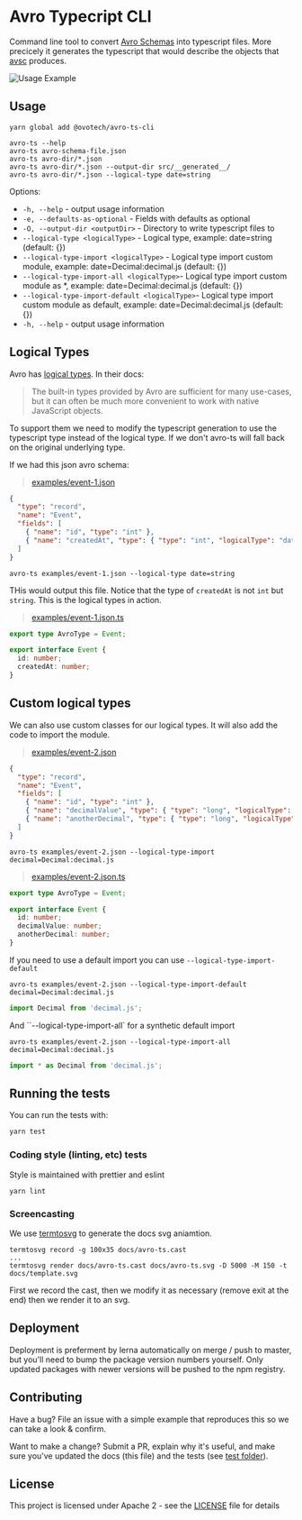 # Avro Typecript CLI

Command line tool to convert [Avro Schemas](https://avro.apache.org/docs/current/spec.html) into typescript files. More precicely it generates the typescript that would describe the objects that [avsc](https://github.com/mtth/avsc) produces.

![Usage Example](./docs/avro-ts.svg)

## Usage

```shell
yarn global add @ovotech/avro-ts-cli

avro-ts --help
avro-ts avro-schema-file.json
avro-ts avro-dir/*.json
avro-ts avro-dir/*.json --output-dir src/__generated__/
avro-ts avro-dir/*.json --logical-type date=string
```

Options:

- `-h, --help` - output usage information
- `-e, --defaults-as-optional` - Fields with defaults as optional
- `-O, --output-dir <outputDir>` - Directory to write typescript files to
- `--logical-type <logicalType>` - Logical type, example: date=string (default: {})
- `--logical-type-import <logicalType>` - Logical type import custom module, example: date=Decimal:decimal.js (default: {})
- `--logical-type-import-all <logicalType>`- Logical type import custom module as \*, example: date=Decimal:decimal.js (default: {})
- `--logical-type-import-default <logicalType>`- Logical type import custom module as default, example: date=Decimal:decimal.js (default: {})
- `-h, --help` - output usage information

## Logical Types

Avro has [logical types](https://github.com/mtth/avsc/wiki/Advanced-usage#logical-types). In their docs:

> The built-in types provided by Avro are sufficient for many use-cases, but it can often be much more convenient to work with native JavaScript objects.

To support them we need to modify the typescript generation to use the typescript type instead of the logical type. If we don't avro-ts will fall back on the original underlying type.

If we had this json avro schema:

> [examples/event-1.json](examples/event-1.json)

```json
{
  "type": "record",
  "name": "Event",
  "fields": [
    { "name": "id", "type": "int" },
    { "name": "createdAt", "type": { "type": "int", "logicalType": "date" } }
  ]
}
```

```shell
avro-ts examples/event-1.json --logical-type date=string
```

THis would output this file. Notice that the type of `createdAt` is not `int` but `string`. This is the logical types in action.

> [examples/event-1.json.ts](examples/event-1.json.ts)

```typescript
export type AvroType = Event;

export interface Event {
  id: number;
  createdAt: number;
}
```

## Custom logical types

We can also use custom classes for our logical types. It will also add the code to import the module.

> [examples/event-2.json](examples/event-2.json)

```json
{
  "type": "record",
  "name": "Event",
  "fields": [
    { "name": "id", "type": "int" },
    { "name": "decimalValue", "type": { "type": "long", "logicalType": "decimal" } },
    { "name": "anotherDecimal", "type": { "type": "long", "logicalType": "decimal" } }
  ]
}
```

```shell
avro-ts examples/event-2.json --logical-type-import decimal=Decimal:decimal.js
```

> [examples/event-2.json.ts](examples/event-2.json.ts)

```typescript
export type AvroType = Event;

export interface Event {
  id: number;
  decimalValue: number;
  anotherDecimal: number;
}
```

If you need to use a default import you can use `--logical-type-import-default`

```shell
avro-ts examples/event-2.json --logical-type-import-default decimal=Decimal:decimal.js
```

```typescript
import Decimal from 'decimal.js';
```

And ``--logical-type-import-all` for a synthetic default import

```shell
avro-ts examples/event-2.json --logical-type-import-all decimal=Decimal:decimal.js
```

```typescript
import * as Decimal from 'decimal.js';
```

## Running the tests

You can run the tests with:

```bash
yarn test
```

### Coding style (linting, etc) tests

Style is maintained with prettier and eslint

```
yarn lint
```

### Screencasting

We use [termtosvg](https://github.com/nbedos/termtosvg) to generate the docs svg aniamtion.

```shell
termtosvg record -g 100x35 docs/avro-ts.cast
...
termtosvg render docs/avro-ts.cast docs/avro-ts.svg -D 5000 -M 150 -t docs/template.svg
```

First we record the cast, then we modify it as necessary (remove exit at the end) then we render it to an svg.

## Deployment

Deployment is preferment by lerna automatically on merge / push to master, but you'll need to bump the package version numbers yourself. Only updated packages with newer versions will be pushed to the npm registry.

## Contributing

Have a bug? File an issue with a simple example that reproduces this so we can take a look & confirm.

Want to make a change? Submit a PR, explain why it's useful, and make sure you've updated the docs (this file) and the tests (see [test folder](test)).

## License

This project is licensed under Apache 2 - see the [LICENSE](LICENSE) file for details
